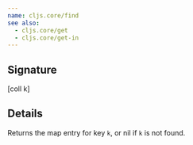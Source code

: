 ```yaml
---
name: cljs.core/find
see also:
  - cljs.core/get
  - cljs.core/get-in
---
```


## Signature
[coll k]


## Details

Returns the map entry for key `k`, or nil if `k` is not found.
